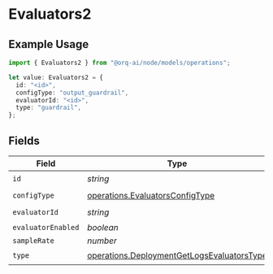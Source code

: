 # Evaluators2

## Example Usage

```typescript
import { Evaluators2 } from "@orq-ai/node/models/operations";

let value: Evaluators2 = {
  id: "<id>",
  configType: "output_guardrail",
  evaluatorId: "<id>",
  type: "guardrail",
};
```

## Fields

| Field                                                                                                    | Type                                                                                                     | Required                                                                                                 | Description                                                                                              |
| -------------------------------------------------------------------------------------------------------- | -------------------------------------------------------------------------------------------------------- | -------------------------------------------------------------------------------------------------------- | -------------------------------------------------------------------------------------------------------- |
| `id`                                                                                                     | *string*                                                                                                 | :heavy_check_mark:                                                                                       | N/A                                                                                                      |
| `configType`                                                                                             | [operations.EvaluatorsConfigType](../../models/operations/evaluatorsconfigtype.md)                       | :heavy_check_mark:                                                                                       | N/A                                                                                                      |
| `evaluatorId`                                                                                            | *string*                                                                                                 | :heavy_check_mark:                                                                                       | N/A                                                                                                      |
| `evaluatorEnabled`                                                                                       | *boolean*                                                                                                | :heavy_minus_sign:                                                                                       | N/A                                                                                                      |
| `sampleRate`                                                                                             | *number*                                                                                                 | :heavy_minus_sign:                                                                                       | N/A                                                                                                      |
| `type`                                                                                                   | [operations.DeploymentGetLogsEvaluatorsType](../../models/operations/deploymentgetlogsevaluatorstype.md) | :heavy_check_mark:                                                                                       | N/A                                                                                                      |